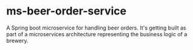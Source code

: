 # ms-beer-order-service
A Spring boot microservice for handling beer orders. It's getting built as part of a microservices architecture representing the business logic of a brewery.
